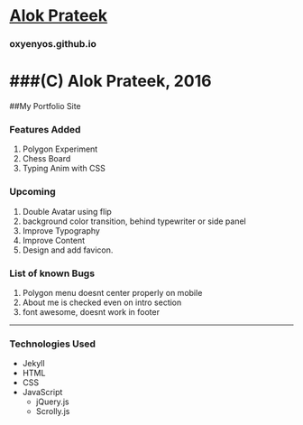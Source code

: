 # [Alok Prateek](https://oxyenyos.github.io)
### oxyenyos.github.io
###(C) Alok Prateek, 2016
==================================================================

##My Portfolio Site


### Features Added
1. Polygon Experiment
2. Chess Board
3. Typing Anim with CSS


### Upcoming
1. Double Avatar using flip 
2. background color transition, behind typewriter or side panel
3. Improve Typography
4. Improve Content
5. Design and add favicon.

### List of known Bugs
1. Polygon menu doesnt center properly on mobile
2. About me is checked even on intro section
3. font awesome, doesnt work in footer 

_____________________________________________________________________

### Technologies Used
* Jekyll
* HTML
* CSS
* JavaScript
  - jQuery.js
  - Scrolly.js
